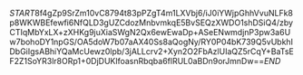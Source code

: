 $START$8f4gZp9SrZm10vC8794t83pPZgT4m1LXVbj6/iJ0iYWjpGhhVvuNLFk8p8WKWBEfewfi6NfQLD3gUZCdozMnbvmkqE5BvSEQzXWDO1shDSiQ4/zbyCTIqMbYxLX+zXHKg9juXiaSWgN2Qx6ewEwaDp+ASeENwmdjnP3pw3a6Uw7bohoDY1npGS/OA5doW7b07aAX40Ss8aQogNy/RY0P04bK739Q5vUbkhIDbGiIgsABhiYQaMcUewz0lpb/3jALLcrv2+Xyn2O2FbAzlUIaQZ5rCqY+BaTsEF2Z1SoYR3lr8ORp1+0DjDUKlfoasnRbqba6flRUL0aBDn9orJmnDw==$END$